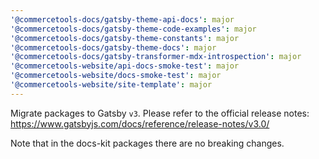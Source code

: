 ```yaml
---
'@commercetools-docs/gatsby-theme-api-docs': major
'@commercetools-docs/gatsby-theme-code-examples': major
'@commercetools-docs/gatsby-theme-constants': major
'@commercetools-docs/gatsby-theme-docs': major
'@commercetools-docs/gatsby-transformer-mdx-introspection': major
'@commercetools-website/api-docs-smoke-test': major
'@commercetools-website/docs-smoke-test': major
'@commercetools-website/site-template': major
---
```


Migrate packages to Gatsby `v3`. Please refer to the official release notes: https://www.gatsbyjs.com/docs/reference/release-notes/v3.0/

Note that in the docs-kit packages there are no breaking changes.
